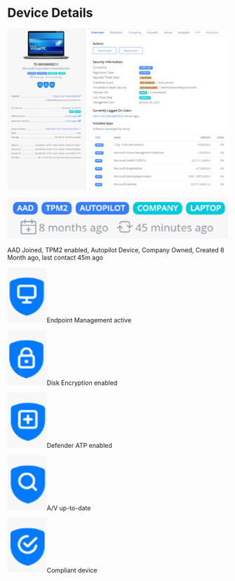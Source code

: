 # Device Details

![](<../../.gitbook/assets/image (12).png>)

![](<../../.gitbook/assets/image (3).png>)

AAD Joined, TPM2 enabled, Autopilot Device, Company Owned, Created 8 Month ago, last contact 45m ago

![](<../../.gitbook/assets/image (8) (1).png>)Endpoint Management active

![](<../../.gitbook/assets/image (14).png>)Disk Encryption enabled

![](../../.gitbook/assets/image.png)Defender ATP enabled

![](<../../.gitbook/assets/image (6).png>)A/V up-to-date

![](<../../.gitbook/assets/image (16).png>)Compliant device
